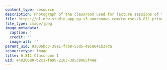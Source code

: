 ```yaml
---
content_type: resource
description: Photograph of the classroom used for lecture sessions of the course.
file: https://ol-ocw-studio-app-qa.s3.amazonaws.com/courses/6-811-principles-and-practice-of-assistive-technology-fall-2014/e4826680b2c1fa902103395c8965f4e8_6-811_classroom-1.jpg
file_type: image/jpeg
image_metadata:
  caption: ''
  credit: ''
  image-alt: ''
parent_uid: 93006bd3-39e1-f7b8-55d5-4958641b37da
resourcetype: Image
title: 6.811 Classroom 1
uid: e4826680-b2c1-fa90-2103-395c8965f4e8
---
```

